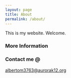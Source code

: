 ```yaml
---
layout: page
title: About
permalink: /about/
---
```


This is my website. Welcome.

### More Information


### Contact me @

[albertom3763@aurorak12.org](mailto:albertom3763@aurorak12.org)
